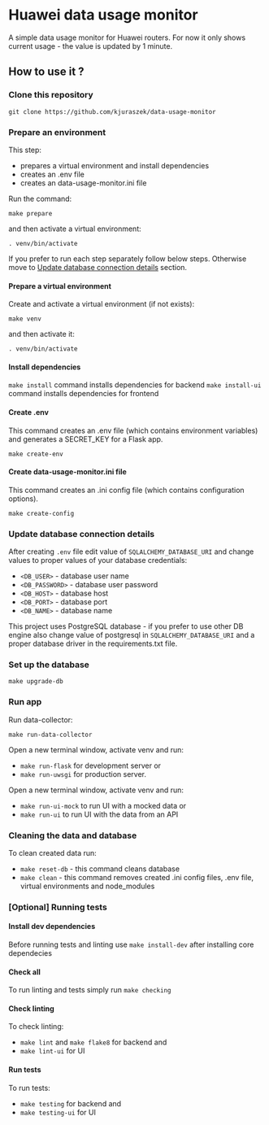 # Huawei data usage monitor

A simple data usage monitor for Huawei routers.
For now it only shows current usage - the value is updated by 1 minute.

## How to use it ?

### Clone this repository

`git clone https://github.com/kjuraszek/data-usage-monitor`

### Prepare an environment

This step:

- prepares a virtual environment and install dependencies
- creates an .env file
- creates an data-usage-monitor.ini file

Run the command:

`make prepare`

and then activate a virtual environment:

`. venv/bin/activate`

If you prefer to run each step separately follow below steps. Otherwise move to [Update database connection details](#update-database-connection-details) section.

#### Prepare a virtual environment

Create and activate a virtual environment (if not exists):

`make venv`

and then activate it:

`. venv/bin/activate`

#### Install dependencies

`make install` command installs dependencies for backend
`make install-ui` command installs dependencies for frontend

#### Create .env

This command creates an .env file (which contains environment variables) and generates a SECRET_KEY for a Flask app.

`make create-env`

#### Create data-usage-monitor.ini file

This command creates an .ini config file (which contains configuration options).

`make create-config`

### Update database connection details

After creating `.env` file edit value of `SQLALCHEMY_DATABASE_URI` and change values to proper values of your database credentials:

- `<DB_USER>` - database user name
- `<DB_PASSWORD>` - database user password
- `<DB_HOST>` - database host
- `<DB_PORT>` - database port
- `<DB_NAME>` - database name

This project uses PostgreSQL database - if you prefer to use other DB engine also change value of postgresql in `SQLALCHEMY_DATABASE_URI` and a proper database driver in the requirements.txt file.

### Set up the database

`make upgrade-db`

### Run app

Run data-collector:

`make run-data-collector`

Open a new terminal window, activate venv and run:

- `make run-flask` for development server or
- `make run-uwsgi` for production server.

Open a new terminal window, activate venv and run:

- `make run-ui-mock` to run UI with a mocked data or
- `make run-ui` to run UI with the data from an API

### Cleaning the data and database

To clean created data run:

- `make reset-db` - this command cleans database
- `make clean` - this command removes created .ini config files, .env file, virtual environments and node_modules

### \[Optional\] Running tests

#### Install dev dependencies

Before running tests and linting use `make install-dev` after installing core dependecies

#### Check all

To run linting and tests simply run `make checking`

#### Check linting

To check linting:

- `make lint` and `make flake8` for backend and
- `make lint-ui` for UI

#### Run tests

To run tests:

- `make testing` for backend and
- `make testing-ui` for UI
